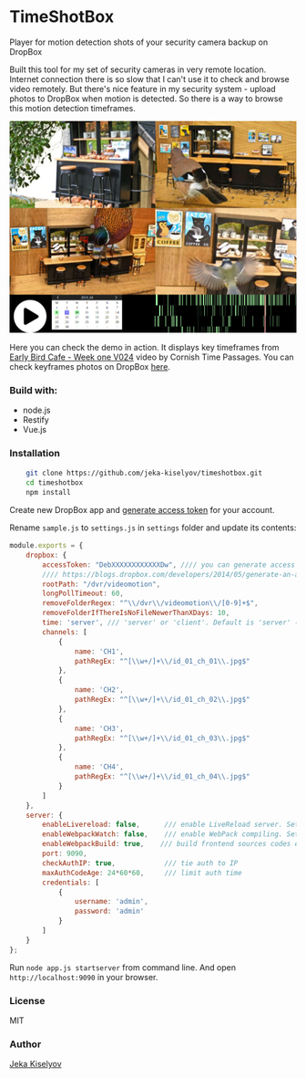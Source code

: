 # TimeShotBox

Player for motion detection shots of your security camera backup on DropBox


Built this tool for my set of security cameras in very remote location. Internet connection there is so slow that I can't use it to check and browse video remotely. But there's nice feature in my security system - upload photos to DropBox when motion is detected. So there is a way to browse this motion detection timeframes.

![TimeShotBox Demo](https://raw.githubusercontent.com/jeka-kiselyov/timeshotbox/gh-pages/screen.jpg "TimeShotBox Bird Cafe Demo")

Here you can check the demo in action. It displays key timeframes from [Early Bird Cafe - Week one V024](https://vimeo.com/193273971) video by Cornish Time Passages. You can check keyframes photos on DropBox [here](https://www.dropbox.com/sh/95si4r1nmkk0xg4/AAD7c4wj8t7JKI1lasWAQjRWa?dl=0).

### Build with:

 - node.js
 - Restify
 - Vue.js

### Installation

```bash
    git clone https://github.com/jeka-kiselyov/timeshotbox.git
    cd timeshotbox
    npm install
```

Create new DropBox app and [generate access token](https://blogs.dropbox.com/developers/2014/05/generate-an-access-token-for-your-own-account/) for your account.

Rename `sample.js` to `settings.js` in `settings` folder and update its contents:

```javascript
module.exports = {
	dropbox: {
		accessToken: "DebXXXXXXXXXXXXDw", //// you can generate access token for your account: 
		//// https://blogs.dropbox.com/developers/2014/05/generate-an-access-token-for-your-own-account/
		rootPath: "/dvr/videomotion",
		longPollTimeout: 60,
		removeFolderRegex: "^\\/dvr\\/videomotion\\/[0-9]+$",
		removeFolderIfThereIsNoFileNewerThanXDays: 10,
		time: 'server', /// 'server' or 'client'. Default is 'server' (dropbox time).
		channels: [
			{
				name: 'CH1',
				pathRegEx: "^[\\w+/]+\\/id_01_ch_01\\.jpg$" 
			},
			{
				name: 'CH2',
				pathRegEx: "^[\\w+/]+\\/id_01_ch_02\\.jpg$"
			},
			{
				name: 'CH3',
				pathRegEx: "^[\\w+/]+\\/id_01_ch_03\\.jpg$"
			},
			{
				name: 'CH4',
				pathRegEx: "^[\\w+/]+\\/id_01_ch_04\\.jpg$"
			}
		]
	},
	server: {
		enableLivereload: false,      /// enable LiveReload server. Set to true for dev env
		enableWebpackWatch: false,    /// enable WebPack compiling. Set to true for dev env
		enableWebpackBuild: true,    /// build frontend sources codes each start. Set to true for dev env
		port: 9090,
		checkAuthIP: true,			  /// tie auth to IP
		maxAuthCodeAge: 24*60*60,     /// limit auth time
		credentials: [
			{
	            username: 'admin',
	            password: 'admin'
			}
		]
	}	
};

```

Run `node app.js startserver` from command line. And open `http://localhost:9090` in your browser.


### License

MIT

### Author

[Jeka Kiselyov](https://github.com/jeka-kiselyov)